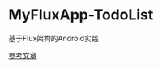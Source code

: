 # MyFluxApp-TodoList
基于Flux架构的Android实践

[参考文章](http://www.wangchenlong.org/2016/03/12/apply-flux-architecture/)

